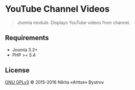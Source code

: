 # YouTube Channel Videos

> Joomla module. Displays YouTube videos from channel.


## Requirements

- Joomla 3.2+
- PHP >= 5.4


## License

[GNU GPLv3](http://www.gnu.org/licenses/gpl-3.0.en.html) &copy; 2015-2016 Nikita «Arttse» Bystrov